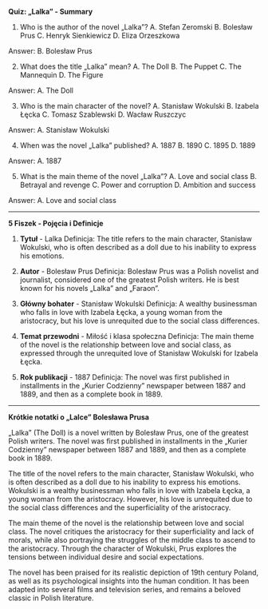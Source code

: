  **Quiz: „Lalka” - Summary**

1. Who is the author of the novel „Lalka”?
A. Stefan Zeromski
B. Bolesław Prus
C. Henryk Sienkiewicz
D. Eliza Orzeszkowa

Answer: B. Bolesław Prus

2. What does the title „Lalka” mean?
A. The Doll
B. The Puppet
C. The Mannequin
D. The Figure

Answer: A. The Doll

3. Who is the main character of the novel?
A. Stanisław Wokulski
B. Izabela Łęcka
C. Tomasz Szablewski
D. Wacław Ruszczyc

Answer: A. Stanisław Wokulski

4. When was the novel „Lalka” published?
A. 1887
B. 1890
C. 1895
D. 1889

Answer: A. 1887

5. What is the main theme of the novel „Lalka”?
A. Love and social class
B. Betrayal and revenge
C. Power and corruption
D. Ambition and success

Answer: A. Love and social class

---

**5 Fiszek - Pojęcia i Definicje**

1. **Tytuł** - Lalka
Definicja: The title refers to the main character, Stanisław Wokulski, who is often described as a doll due to his inability to express his emotions.

2. **Autor** - Bolesław Prus
Definicja: Bolesław Prus was a Polish novelist and journalist, considered one of the greatest Polish writers. He is best known for his novels „Lalka” and „Faraon”.

3. **Główny bohater** - Stanisław Wokulski
Definicja: A wealthy businessman who falls in love with Izabela Łęcka, a young woman from the aristocracy, but his love is unrequited due to the social class differences.

4. **Temat przewodni** - Miłość i klasa społeczna
Definicja: The main theme of the novel is the relationship between love and social class, as expressed through the unrequited love of Stanisław Wokulski for Izabela Łęcka.

5. **Rok publikacji** - 1887
Definicja: The novel was first published in installments in the „Kurier Codzienny” newspaper between 1887 and 1889, and then as a complete book in 1889.

---

**Krótkie notatki o „Lalce” Bolesława Prusa**

„Lalka” (The Doll) is a novel written by Bolesław Prus, one of the greatest Polish writers. The novel was first published in installments in the „Kurier Codzienny” newspaper between 1887 and 1889, and then as a complete book in 1889.

The title of the novel refers to the main character, Stanisław Wokulski, who is often described as a doll due to his inability to express his emotions. Wokulski is a wealthy businessman who falls in love with Izabela Łęcka, a young woman from the aristocracy. However, his love is unrequited due to the social class differences and the superficiality of the aristocracy.

The main theme of the novel is the relationship between love and social class. The novel critiques the aristocracy for their superficiality and lack of morals, while also portraying the struggles of the middle class to ascend to the aristocracy. Through the character of Wokulski, Prus explores the tensions between individual desire and social expectations.

The novel has been praised for its realistic depiction of 19th century Poland, as well as its psychological insights into the human condition. It has been adapted into several films and television series, and remains a beloved classic in Polish literature.